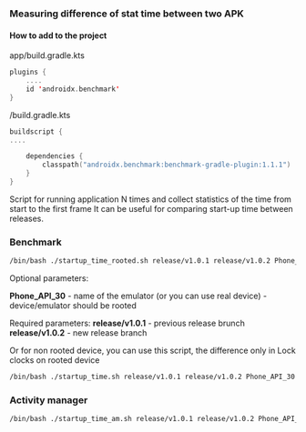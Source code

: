 ### Measuring difference of stat time between two APK

#### How to add to the project

app/build.gradle.kts
```kotlin
plugins {
    ....
    id 'androidx.benchmark'
}
```

/build.gradle.kts
```kotlin
buildscript {
....

    dependencies {
        classpath("androidx.benchmark:benchmark-gradle-plugin:1.1.1")
    }
}
```

Script for running application N times and collect statistics of the time from start to the first frame
It can be useful for comparing start-up time between releases.

### Benchmark

```bash
/bin/bash ./startup_time_rooted.sh release/v1.0.1 release/v1.0.2 Phone_API_30
```

Optional parameters:

**Phone_API_30** - name of the emulator (or you can use real device) - device/emulator should be rooted

Required parameters:
**release/v1.0.1** - previous release brunch
**release/v1.0.2** - new release branch

Or for non rooted device, you can use this script, the difference only in Lock clocks on rooted device
```bash
/bin/bash ./startup_time.sh release/v1.0.1 release/v1.0.2 Phone_API_30
```

### Activity manager

```bash
/bin/bash ./startup_time_am.sh release/v1.0.1 release/v1.0.2 Phone_API_30
```